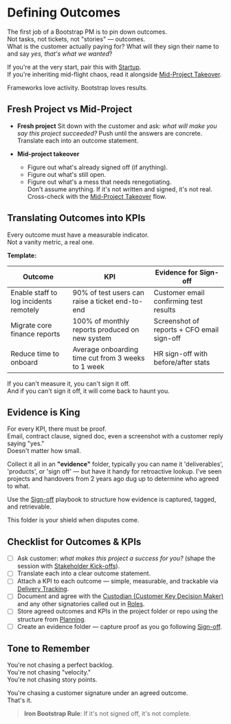 # Defining Outcomes

The first job of a Bootstrap PM is to pin down outcomes.  
Not tasks, not tickets, not "stories" — outcomes.  
What is the customer actually paying for? What will they sign their name to and say *yes, that's what we wanted*?

If you're at the very start, pair this with [Startup](./1_startup.md).  
If you're inheriting mid-flight chaos, read it alongside [Mid-Project Takeover](./1a_mid-project_takeover.md).

Frameworks love activity. Bootstrap loves results.

## Fresh Project vs Mid-Project

- **Fresh project**
  Sit down with the customer and ask: *what will make you say this project succeeded?*
  Push until the answers are concrete. Translate each into an outcome statement.

- **Mid-project takeover**
  - Figure out what's already signed off (if anything).  
  - Figure out what's still open.  
  - Figure out what's a mess that needs renegotiating.  
  Don't assume anything. If it's not written and signed, it's not real.
  Cross-check with the [Mid-Project Takeover](./1a_mid-project_takeover.md) flow.

## Translating Outcomes into KPIs

Every outcome must have a measurable indicator.  
Not a vanity metric, a real one.

**Template:**

| Outcome                              | KPI                                     | Evidence for Sign-off                |
|--------------------------------------|-----------------------------------------|--------------------------------------|
| Enable staff to log incidents remotely | 90% of test users can raise a ticket end-to-end | Customer email confirming test results |
| Migrate core finance reports          | 100% of monthly reports produced on new system | Screenshot of reports + CFO email sign-off |
| Reduce time to onboard                | Average onboarding time cut from 3 weeks to 1 week | HR sign-off with before/after stats |

If you can't measure it, you can't sign it off.  
And if you can't sign it off, it will come back to haunt you.

## Evidence is King

For every KPI, there must be proof.  
Email, contract clause, signed doc, even a screenshot with a customer reply saying "yes."  
Doesn't matter how small.  

Collect it all in an **"evidence"** folder, typically you can name it 'deliverables', 'products', or 'sign off' — but have it handy for retroactive lookup. I've seen projects and handovers from 2 years ago dug up to determine who agreed to what.

Use the [Sign-off](./8_sign_off.md) playbook to structure how evidence is captured, tagged, and retrievable.

This folder is your shield when disputes come.

## Checklist for Outcomes & KPIs

- [ ] Ask customer: *what makes this project a success for you?* (shape the session with [Stakeholder Kick-offs](./3_kickoffs.md)).
- [ ] Translate each into a clear outcome statement.
- [ ] Attach a KPI to each outcome — simple, measurable, and trackable via [Delivery Tracking](./6_tracking.md).
- [ ] Document and agree with the [Custodian (Customer Key Decision Maker)](./roles.md#the-custodian-customer---kdmspoc) and any other signatories called out in [Roles](./roles.md).
- [ ] Store agreed outcomes and KPIs in the project folder or repo using the structure from [Planning](./5_planning.md).
- [ ] Create an evidence folder — capture proof as you go following [Sign-off](./8_sign_off.md).

## Tone to Remember

You're not chasing a perfect backlog.  
You're not chasing "velocity."  
You're not chasing story points.  

You're chasing a customer signature under an agreed outcome.  
That's it.

> **Iron Bootstrap Rule**: If it's not signed off, it's not complete.
